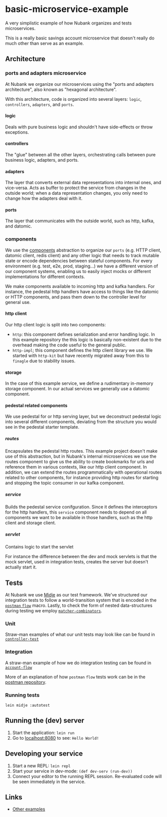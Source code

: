 # basic-microservice-example

A very simplistic example of how Nubank organizes and tests microservices.

This is a really basic savings account microservice that doesn't really do much other than serve as an example.

## Architecture

### ports and adapters microservice

At Nubank we organize our microservices using the "ports and adapters architecture", also known as "hexagonal architecture".

With this architecture, code is organized into several layers: `logic`, `controllers`, `adapters`, and `ports`.

#### logic

Deals with pure business logic and shouldn't have side-effects or throw exceptions.

#### controllers

The "glue" between all the other layers, orchestrating calls between pure business logic, adapters, and ports.

#### adapters

The layer that converts external data representations into internal ones, and vice-versa. Acts as buffer to protect the service from changes in the outside world; when a data representation changes, you only need to change how the adapters deal with it.

#### ports

The layer that communicates with the outside world, such as http, kafka, and datomic.

### components

We use the [components](https://github.com/stuartsierra/component) abstraction to organize our `ports` (e.g. HTTP client, datomic client, redis client) and any other logic that needs to track mutable state or encode dependencies between stateful components. For every environment (e.g. test, e2e, prod, staging...) we have a different version of our component systems, enabling us to easily inject mocks or different implementations for different contexts.

We make components available to incoming http and kafka handlers. For instance, the pedestal http handlers have access to things like the datomic or HTTP components, and pass them down to the controller level for general use.

#### http client

Our http client logic is split into two components:

 - `http`: this component defines serialization and error handling logic. In this example repository the this logic is basically non-existent due to the overhead making the code useful to the general public.
 - `http-impl`; this component defines the http client library we use. We started with `http-kit` but have recently migrated away from this to `finagle` due to stability issues.

#### storage

In the case of this example service, we define a rudimentary in-memory storage component. In our actual services we generally use a datomic component.

#### pedestal related components

We use pedestal for or http serving layer, but we deconstruct pedestal logic into several different components, deviating from the structure you would see in the pedestal starter template.

##### routes

Encapsulates the pedestal http routes. This example project doesn't make use of this abstraction, but in Nubank's internal microservices we use the routes component to give us the ability to create bookmarks for urls and reference them in various contexts, like our http client component. In addition, we can extend the routes programmatically with operational routes related to other components, for instance providing http routes for starting and stopping the topic consumer in our kafka component.

##### service

Builds the pedestal service conifguration. Since it defines the interceptors for the http handlers, this `service` component needs to depend on all components we want to be available in those handlers, such as the http client and storage client.

##### servlet

Contains logic to start the servlet 

For instance the difference between the dev and mock servlets is that the mock servlet, used in integration tests, creates the server but doesn't actually start it.


## Tests

At Nubank we use [Midje](https://github.com/marick/Midje) as our test framework.
We've structured our integration tests to follow a world-transition system that is encoded in the [`postman` `flow`](https://github.com/nubank/postman) macro.
Lastly, to check the form of nested data-structures during testing we employ [`matcher-combinators`](https://github.com/nubank/matcher-combinators).


### Unit

Straw-man examples of what our unit tests may look like can be found in [`controller-test`](https://github.com/nubank/basic-microservice-example/blob/master/test/basic_microservice_example/controller_test.cl)

### Integration

A straw-man example of how we do integration testing can be found in [`account-flow`](https://github.com/nubank/basic-microservice-example/blob/master/test/basic_microservice_example/account_flow.cl)

More of an explanation of how `postman` `flow` tests work can be in the [postman repository](https://github.com/nubank/postman).

### Running tests

```
lein midje :autotest
```

## Running the (dev) server

1. Start the application: `lein run`
2. Go to [localhost:8080](http://localhost:8080/) to see: `Hello World!`


## Developing your service

1. Start a new REPL: `lein repl`
2. Start your service in dev-mode: `(def dev-serv (run-dev))`
3. Connect your editor to the running REPL session.
   Re-evaluated code will be seen immediately in the service.

## Links
* [Other examples](https://github.com/pedestal/samples)

